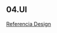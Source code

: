 ## 04.UI

[Referencia Design](https://dribbble.com/shots/5027734-Super-Duper-Minimal-Login-Page?utm_source=Pinterest_Shot&utm_campaign=abimanyu17&utm_content=Super+Duper+Minimal+Login+Page&utm_medium=Social_Share)


